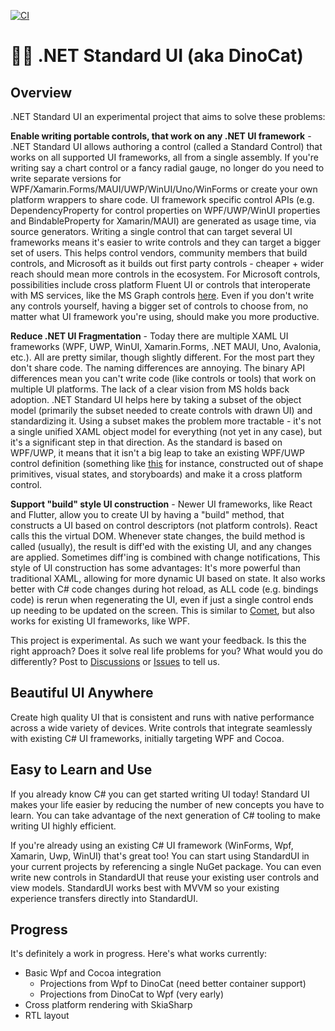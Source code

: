 [![CI](https://github.com/dotnet-standard-ui/standard-ui/actions/workflows/ci.yml/badge.svg)](https://github.com/dotnet-standard-ui/standard-ui/actions/workflows/ci.yml)

# 🐱‍🐉 .NET Standard UI (aka DinoCat)

## Overview

.NET Standard UI an experimental project that aims to solve these problems:

**Enable writing portable controls, that work on any .NET UI framework** - .NET Standard UI allows authoring a control (called a Standard Control) that works on all supported UI frameworks, all from a single assembly.
If you're writing say a chart control or a fancy radial gauge, no longer do you need to write separate versions for WPF/Xamarin.Forms/MAUI/UWP/WinUI/Uno/WinForms or create your own platform wrappers to share code.
UI framework specific control APIs (e.g. DependencyProperty for control properties on WPF/UWP/WinUI properties and
BindableProperty for Xamarin/MAUI) are generated as usage time, via source generators.
Writing a single control that can target several UI frameworks means it's easier to write controls and they can target a bigger set of users. 
This helps control vendors, community members that build controls, and Microsoft as it builds out first
party controls - cheaper + wider reach should mean more controls in the ecosystem. For Microsoft controls, possibilities include cross platform Fluent UI or controls that interoperate with MS services, like the MS Graph controls [here](https://docs.microsoft.com/en-us/windows/communitytoolkit/graph/controls/peoplepicker). Even if you don't write any controls yourself, having a bigger set of controls to choose from, no matter what UI framework 
you're using, should make you more productive.

**Reduce .NET UI Fragmentation** - Today there are multiple XAML UI frameworks (WPF, UWP, WinUI, Xamarin.Forms, .NET MAUI, Uno, Avalonia, etc.). All are pretty similar, though slightly different.
For the most part they don't share code. The naming differences are annoying. The binary API differences mean you can't write code (like controls or tools) that work on multiple UI platforms. The lack of a clear vision from MS holds back adoption.
.NET Standard UI helps here by taking a subset of the object model (primarily the subset needed to create controls with drawn UI) and standardizing it. Using a subset makes the problem more tractable - it's not
a single unified XAML object model for everything (not yet in any case), but it's a significant step in that direction.
As the standard is based on WPF/UWP, it means that it isn't a big leap to take an existing WPF/UWP control definition (something like [this](https://docs.microsoft.com/en-us/dotnet/desktop/wpf/controls/button-styles-and-templates?view=netframeworkdesktop-4.8) for instance, constructed out of shape primitives, visual states, and storyboards) and make it a cross platform control.

**Support "build" style UI construction** - Newer UI frameworks, like React and Flutter, allow you to create UI by having a
"build" method, that constructs a UI based on control descriptors (not platform controls). React calls this the virtual DOM.
Whenever state changes, the build method is called (usually), the result is diff'ed with the existing UI, and any changes
are applied. Sometimes diff'ing is combined with change notifications, This style of UI construction has some advantages: It's more powerful than traditional XAML, allowing for more dynamic UI based on state. It also works better with C# code
changes during hot reload, as ALL code (e.g. bindings code) is rerun when regenerating the UI, even if just a single control ends up needing to be updated on the screen. This is similar to [Comet](https://github.com/dotnet/Comet), but
also works for existing UI frameworks, like WPF.

This project is experimental. As such we want your feedback. Is this the right approach? Does it solve real life problems for you? What would you do
differently? Post to [Discussions](https://github.com/dotnet-standard-ui/standard-ui/discussions) or
[Issues](https://github.com/dotnet-standard-ui/standard-ui/issues) to tell us.

## Beautiful UI Anywhere

Create high quality UI that is consistent and runs with native performance across a wide variety of devices. Write controls that integrate seamlessly with existing C# UI frameworks, initially targeting WPF and Cocoa.

## Easy to Learn and Use

If you already know C# you can get started writing UI today! Standard UI makes your life easier by reducing the number of new concepts you have to learn. You can take advantage of the next generation of C# tooling to make writing UI highly efficient.

If you're already using an existing C# UI framework (WinForms, Wpf, Xamarin, Uwp, WinUI) that's great too! You can start using StandardUI in your current projects by referencing a single NuGet package. You can even write new controls in StandardUI that reuse your existing user controls and view models. StandardUI works best with MVVM so your existing experience transfers directly into StandardUI.

## Progress

It's definitely a work in progress. Here's what works currently:

* Basic Wpf and Cocoa integration
  * Projections from Wpf to DinoCat (need better container support)
  * Projections from DinoCat to Wpf (very early)
* Cross platform rendering with SkiaSharp
* RTL layout
